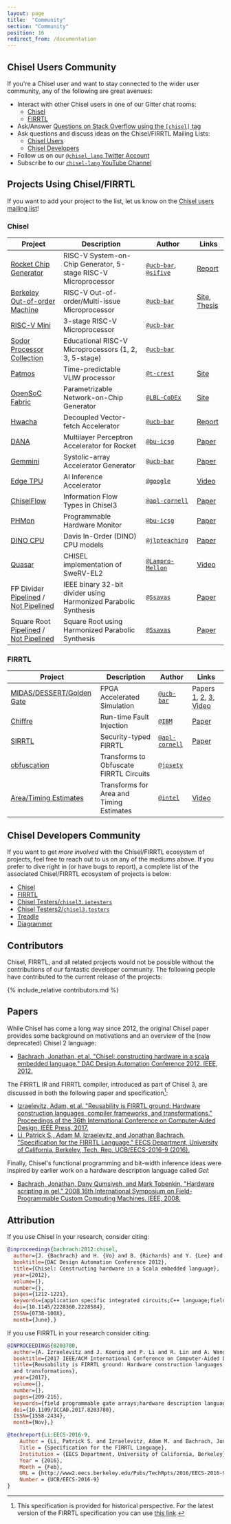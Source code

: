 ```yaml
---
layout: page
title:  "Community"
section: "Community"
position: 16
redirect_from: /documentation
---
```


## Chisel Users Community

If you're a Chisel user and want to stay connected to the wider user community, any of the following are great avenues:

- Interact with other Chisel users in one of our Gitter chat rooms:
  - [Chisel](https://gitter.im/freechipsproject/chisel3)
  - [FIRRTL](https://gitter.im/freechipsproject/firrtl)
- Ask/Answer [Questions on Stack Overflow using the `[chisel]` tag](https://stackoverflow.com/questions/tagged/chisel)
- Ask questions and discuss ideas on the Chisel/FIRRTL Mailing Lists:
  - [Chisel Users](https://groups.google.com/forum/#!forum/chisel-users)
  - [Chisel Developers](https://groups.google.com/forum/#!forum/chisel-dev)
- Follow us on our [`@chisel_lang` Twitter Account](https://twitter.com/chisel_lang)
- Subscribe to our [`chisel-lang` YouTube Channel](https://www.youtube.com/c/chisel-lang)

## Projects Using Chisel/FIRRTL

If you want to add your project to the list, let us know on the [Chisel users mailing list](http://groups.google.com/group/chisel-users)!

### Chisel

| Project                                                                                                                                      | Description                                                     | Author                                                                           | Links                                                                                                        |
|----------------------------------------------------------------------------------------------------------------------------------------------|-----------------------------------------------------------------|----------------------------------------------------------------------------------|--------------------------------------------------------------------------------------------------------------|
| [Rocket Chip Generator](https://github.com/chipsalliance/rocket-chip)                                                                        | RISC-V System-on-Chip Generator, 5-stage RISC-V Microprocessor  | [`@ucb-bar`](https://github.com/ucb-bar), [`@sifive`](https://github.com/sifive) | [Report](https://www2.eecs.berkeley.edu/Pubs/TechRpts/2016/EECS-2016-17.html)                                |
| [Berkeley Out-of-order Machine](https://github.com/ucb-bar/riscv-boom)                                                                       | RISC-V Out-of-order/Multi-issue Microprocessor                  | [`@ucb-bar`](https://github.com/ucb-bar)                                         | [Site](https://boom-core.org/), [Thesis](http://www2.eecs.berkeley.edu/Pubs/TechRpts/2018/EECS-2018-151.pdf) |
| [RISC-V Mini](https://github.com/ucb-bar/riscv-mini)                                                                                         | 3-stage RISC-V Microprocessor                                   | [`@ucb-bar`](https://github.com/ucb-bar)                                         |                                                                                                              |
| [Sodor Processor Collection](https://github.com/ucb-bar/riscv-sodor)                                                                         | Educational RISC-V Microprocessors (1, 2, 3, 5-stage)           | [`@ucb-bar`](https://github.com/ucb-bar)                                         |                                                                                                              |
| [Patmos](https://github.com/t-crest/patmos)                                                                                                  | Time-predictable VLIW processor                                 | [`@t-crest`](https://github.com/t-crest)                                         | [Site](http://patmos.compute.dtu.dk/)                                                                        |
| [OpenSoC Fabric](https://github.com/LBL-CoDEx/OpenSoCFabric)                                                                                 | Parametrizable Network-on-Chip Generator                        | [`@LBL-CoDEx`](https://github.com/LBL-CoDEx)                                     | [Site](http://www.opensocfabric.org)                                                                         |
| [Hwacha](https://github.com/ucb-bar/hwacha)                                                                                                  | Decoupled Vector-fetch Accelerator                              | [`@ucb-bar`](https://github.com/ucb-bar)                                         | [Report](https://people.eecs.berkeley.edu/~krste/papers/EECS-2015-263.pdf)                                   |
| [DANA](https://github.com/bu-icsg/dana)                                                                                                      | Multilayer Perceptron Accelerator for Rocket                    | [`@bu-icsg`](https://github.com/bu-icsg)                                         | [Paper](http://people.bu.edu/schuye/files/pact2015-eldridge-paper.pdf)                                       |
| [Gemmini](https://github.com/ucb-bar/gemmini)                                                                                                | Systolic-array Accelerator Generator                            | [`@ucb-bar`](https://github.com/ucb-bar)                                         | [Paper](https://arxiv.org/pdf/1911.09925)                                                                    |
| [Edge TPU](https://cloud.google.com/edge-tpu)                                                                                                | AI Inference Accelerator                                        | [`@google`](https://github.com/google)                                           | [Video](https://www.youtube.com/watch?v=x85342Cny8c)                                                         |
| [ChiselFlow](https://github.com/apl-cornell/ChiselFlow)                                                                                      | Information Flow Types in Chisel3                               | [`@apl-cornell`](https://github.com/apl-cornell)                                 | [Paper](https://ecommons.cornell.edu/xmlui/bitstream/handle/1813/57673/paper.pdf)                            |
| [PHMon](https://github.com/bu-icsg/PHMon/tree/code)                                                                                          | Programmable Hardware Monitor                                   | [`@bu-icsg`](https://github.com/bu-icsg)                                         | [Paper](http://people.bu.edu/joshi/files/sec20spring_delshadtehrani_prepub.pdf)                              |
| [DINO CPU](https://github.com/jlpteaching/dinocpu)                                                                                           | Davis In-Order (DINO) CPU models                                | [`@jlpteaching`](https://github.com/jlpteaching)                                 | [Paper](https://dl.acm.org/doi/10.1145/3338698.3338892)                                                      |
| [Quasar](https://github.com/Lampro-Mellon/Quasar)                                                                                            | CHISEL implementation of SweRV-EL2                              | [`@Lampro-Mellon`](https://github.com/Lampro-Mellon)                             | [Video](https://www.youtube.com/watch?v=R9eCNmGa5Vc)                                                         |
| FP Divider [Pipelined](https://github.com/Ssavas/fp-division-pipelined) / [Not Pipelined](https://github.com/Ssavas/fp-division-no-pipeline) | IEEE binary 32-bit divider using Harmonized Parabolic Synthesis | [`@Ssavas`](https://github.com/Ssavas)                                           | [Paper](https://ieeexplore.ieee.org/abstract/document/7987504)                                               |
| Square Root [Pipelined](https://github.com/Ssavas/sqrt-pipelined) / [Not Pipelined](https://github.com/Ssavas/sqrt-no-pipeline)              | Square Root using Harmonized Parabolic Synthesis                | [`@Ssavas`](https://github.com/Ssavas)                                           | [Paper](http://urn.kb.se/resolve?urn=urn:nbn:se:hh:diva-39322)                                               |

### FIRRTL

| Project                                                                                                      | Description                              | Author                                           | Links                                                                                                                                                                                                                                                                           |
|--------------------------------------------------------------------------------------------------------------|------------------------------------------|--------------------------------------------------|---------------------------------------------------------------------------------------------------------------------------------------------------------------------------------------------------------------------------------------------------------------------------------|
| [MIDAS/DESSERT/Golden Gate](https://github.com/ucb-bar/midas)                                                | FPGA Accelerated Simulation              | [`@ucb-bar`](https://github.com/ucb-bar)         | Papers [1](https://people.eecs.berkeley.edu/~biancolin/papers/carrv17.pdf), [2](http://people.eecs.berkeley.edu/~biancolin/papers/dessert-fpl18.pdf), [3](https://davidbiancolin.github.io/papers/goldengate-iccad19.pdf), [Video](https://www.youtube.com/watch?v=Tvcd4u4_ELM) |
| [Chiffre](https://github.com/IBM/chiffre)                                                                    | Run-time Fault Injection                 | [`@IBM`](https://github.com/IBM)                 | [Paper](https://carrv.github.io/2018/papers/CARRV_2018_paper_2.pdf)                                                                                                                                                                                                             |
| [SIRRTL](https://github.com/apl-cornell/sirrtl)                                                              | Security-typed FIRRTL                    | [`@apl-cornell`](https://github.com/apl-cornell) | [Paper](https://ecommons.cornell.edu/xmlui/bitstream/handle/1813/57673/paper.pdf)                                                                                                                                                                                               |
| [obfuscation](https://github.com/jpsety/obfuscation)                                                         | Transforms to Obfuscate FIRRTL Circuits  | [`@jpsety`](https://github.com/jpsety)           |                                                                                                                                                                                                                                                                                 |
| [Area/Timing Estimates](https://github.com/intel/rapid-design-methods-for-developing-hardware-accelerators/) | Transforms for Area and Timing Estimates | [`@intel`](https://github.com/intel)             | [Video](https://www.youtube.com/watch?v=FktjrjRVBoY)                                                                                                                                                                                                                            |

## Chisel Developers Community

If you want to get *more involved* with the Chisel/FIRRTL ecosystem of projects, feel free to reach out to us on any of the mediums above. If you prefer to dive right in (or have bugs to report), a complete list of the associated Chisel/FIRRTL ecosystem of projects is below:

- [Chisel](https://github.com/freechipsproject/chisel3)
- [FIRRTL](https://github.com/freechipsproject/firrtl)
- [Chisel Testers/`chisel3.iotesters`](https://github.com/freechipsproject/chisel-testers)
- [Chisel Testers2/`chisel3.testers`](https://github.com/ucb-bar/chisel-testers)
- [Treadle](https://github.com/freechipsproject/treadle)
- [Diagrammer](https://github.com/freechipsproject/diagrammer)

## Contributors

Chisel, FIRRTL, and all related projects would not be possible without the contributions of our fantastic developer community.
The following people have contributed to the current release of the projects:

{% include_relative contributors.md %}

## Papers

While Chisel has come a long way since 2012, the original Chisel paper provides some background on motivations and an overview of the (now deprecated) Chisel 2 language:

- [Bachrach, Jonathan, et al. "Chisel: constructing hardware in a scala embedded language." DAC Design Automation Conference 2012. IEEE, 2012.](https://people.eecs.berkeley.edu/~jrb/papers/chisel-dac-2012-corrected.pdf)

The FIRRTL IR and FIRRTL compiler, introduced as part of Chisel 3, are discussed in both the following paper and specification[^historical-caveat]:

- [Izraelevitz, Adam, et al. "Reusability is FIRRTL ground: Hardware construction languages, compiler frameworks, and transformations." Proceedings of the 36th International Conference on Computer-Aided Design. IEEE Press, 2017.](https://aspire.eecs.berkeley.edu/wp/wp-content/uploads/2017/11/Reusability-is-FIRRTL-Ground-Izraelevitz.pdf)
- [Li, Patrick S., Adam M. Izraelevitz, and Jonathan Bachrach. "Specification for the FIRRTL Language." EECS Department, University of California, Berkeley, Tech. Rep. UCB/EECS-2016-9 (2016).](https://www2.eecs.berkeley.edu/Pubs/TechRpts/2016/EECS-2016-9.pdf)

[^historical-caveat]: This specification is provided for historical perspective. For the latest version of the FIRRTL specification you can use [this link](https://github.com/freechipsproject/firrtl/raw/master/spec/spec.pdf).

Finally, Chisel's functional programming and bit-width inference ideas were inspired by earlier work on a hardware description language called *Gel*:

- [Bachrach, Jonathan, Dany Qumsiyeh, and Mark Tobenkin. "Hardware scripting in gel." 2008 16th International Symposium on Field-Programmable Custom Computing Machines. IEEE, 2008.](http://people.eecs.berkeley.edu/~jrb/papers/gel-fccm-2008.pdf)

## Attribution

If you use Chisel in your research, consider citing:

```bib
@inproceedings{bachrach:2012:chisel,
  author={J. {Bachrach} and H. {Vo} and B. {Richards} and Y. {Lee} and A. {Waterman} and R {Avižienis} and J. {Wawrzynek} and K. {Asanović}},
  booktitle={DAC Design Automation Conference 2012},
  title={Chisel: Constructing hardware in a Scala embedded language},
  year={2012},
  volume={},
  number={},
  pages={1212-1221},
  keywords={application specific integrated circuits;C++ language;field programmable gate arrays;hardware description languages;Chisel;Scala embedded language;hardware construction language;hardware design abstraction;functional programming;type inference;high-speed C++-based cycle-accurate software simulator;low-level Verilog;FPGA;standard ASIC flow;Hardware;Hardware design languages;Generators;Registers;Wires;Vectors;Finite impulse response filter;CAD},
  doi={10.1145/2228360.2228584},
  ISSN={0738-100X},
  month={June},}
```

If you use FIRRTL in your research consider citing:

```bib
@INPROCEEDINGS{8203780,
  author={A. Izraelevitz and J. Koenig and P. Li and R. Lin and A. Wang and A. Magyar and D. Kim and C. Schmidt and C. Markley and J. Lawson and J. Bachrach},
  booktitle={2017 IEEE/ACM International Conference on Computer-Aided Design (ICCAD)},
  title={Reusability is FIRRTL ground: Hardware construction languages, compiler frameworks,
  and transformations},
  year={2017},
  volume={},
  number={},
  pages={209-216},
  keywords={field programmable gate arrays;hardware description languages;program compilers;software reusability;hardware development practices;hardware libraries;open-source hardware intermediate representation;hardware compiler transformations;Hardware construction languages;retargetable compilers;software development;virtual Cambrian explosion;hardware compiler frameworks;parameterized libraries;FIRRTL;FPGA mappings;Chisel;Flexible Intermediate Representation for RTL;Reusability;Hardware;Libraries;Hardware design languages;Field programmable gate arrays;Tools;Open source software;RTL;Design;FPGA;ASIC;Hardware;Modeling;Reusability;Hardware Design Language;Hardware Construction Language;Intermediate Representation;Compiler;Transformations;Chisel;FIRRTL},
  doi={10.1109/ICCAD.2017.8203780},
  ISSN={1558-2434},
  month={Nov},}
```
```bib
@techreport{Li:EECS-2016-9,
    Author = {Li, Patrick S. and Izraelevitz, Adam M. and Bachrach, Jonathan},
    Title = {Specification for the FIRRTL Language},
    Institution = {EECS Department, University of California, Berkeley},
    Year = {2016},
    Month = {Feb},
    URL = {http://www2.eecs.berkeley.edu/Pubs/TechRpts/2016/EECS-2016-9.html},
    Number = {UCB/EECS-2016-9}
}
```
